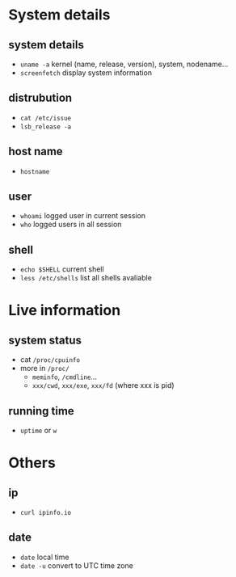 # System details

## system details
- `uname -a` kernel (name, release, version), system, nodename...
- `screenfetch` display system information

## distrubution
- `cat /etc/issue`
- `lsb_release -a`

## host name
- `hostname`

## user
- `whoami` logged user in current session
- `who` logged users in all session

## shell
- `echo $SHELL` current shell
- `less /etc/shells` list all shells avaliable

# Live information
## system status
- cat `/proc/cpuinfo`
- more in `/proc/`
    - `meminfo`, `/cmdline`...
    - `xxx/cwd`, `xxx/exe`, `xxx/fd` (where xxx is pid)

## running time
- `uptime` or `w`

# Others
## ip
- `curl ipinfo.io`

## date
- `date` local time
- `date -u` convert to UTC time zone
